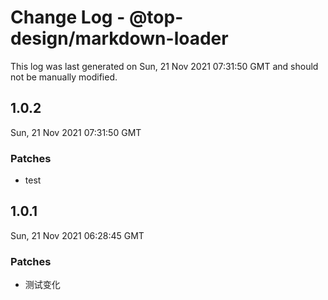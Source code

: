 # Change Log - @top-design/markdown-loader

This log was last generated on Sun, 21 Nov 2021 07:31:50 GMT and should not be manually modified.

## 1.0.2
Sun, 21 Nov 2021 07:31:50 GMT

### Patches

- test

## 1.0.1
Sun, 21 Nov 2021 06:28:45 GMT

### Patches

- 测试变化

